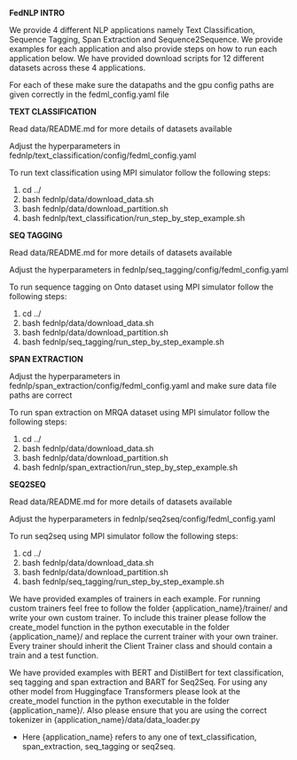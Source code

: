 **FedNLP INTRO**

We provide 4 different NLP applications namely Text Classification, Sequence Tagging, Span Extraction and Sequence2Sequence. We provide examples for each application and also provide steps on how to run each application below. We have provided download scripts for 12 different datasets across these 4 applications.

For each of these make sure the datapaths and the gpu config paths are given correctly in the fedml_config.yaml file

**TEXT CLASSIFICATION**

Read data/README.md for more details of datasets available

Adjust the hyperparameters in fednlp/text_classification/config/fedml_config.yaml

To run text classification using MPI simulator follow the following steps:

1. cd ../
2. bash fednlp/data/download_data.sh
3. bash fednlp/data/download_partition.sh
4. bash fednlp/text_classification/run_step_by_step_example.sh


**SEQ TAGGING**

Read data/README.md for more details of datasets available

Adjust the hyperparameters in fednlp/seq_tagging/config/fedml_config.yaml

To run sequence tagging on Onto dataset using MPI simulator follow the following steps:

1. cd ../
2. bash fednlp/data/download_data.sh
3. bash fednlp/data/download_partition.sh
4. bash fednlp/seq_tagging/run_step_by_step_example.sh


**SPAN EXTRACTION**

Adjust the hyperparameters in fednlp/span_extraction/config/fedml_config.yaml and make sure data file paths are correct

To run span extraction on MRQA dataset using MPI simulator follow the following steps:

1. cd ../
2. bash fednlp/data/download_data.sh
3. bash fednlp/data/download_partition.sh
4. bash fednlp/span_extraction/run_step_by_step_example.sh


**SEQ2SEQ**

Read data/README.md for more details of datasets available

Adjust the hyperparameters in fednlp/seq2seq/config/fedml_config.yaml

To run seq2seq using MPI simulator follow the following steps:

1. cd ../
2. bash fednlp/data/download_data.sh
3. bash fednlp/data/download_partition.sh
4. bash fednlp/seq_tagging/run_step_by_step_example.sh


We have provided examples of trainers in each example. For running custom trainers feel free to follow the folder {application_name}/trainer/ and write your own custom trainer. To include this trainer please follow the create_model function in the python executable in the folder {application_name}/ and replace the current trainer with your own trainer. Every trainer should inherit the Client Trainer class and should contain a train and a test function.


We have provided examples with BERT and DistilBert for text classification, seq tagging and span extraction and BART for Seq2Seq. For using any other model from Huggingface Transformers please look at the create_model function in the python executable in the folder {application_name}/. Also please ensure that you are using the correct tokenizer in {application_name}/data/data_loader.py 


* Here {application_name} refers to any one of text_classification, span_extraction, seq_tagging or seq2seq.
